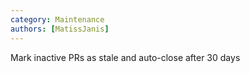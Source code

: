 ```yaml
---
category: Maintenance
authors: [MatissJanis]
---
```


Mark inactive PRs as stale and auto-close after 30 days
